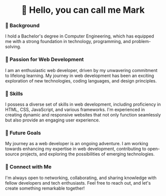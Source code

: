 <h1 align="center">👋 Hello, you can call me Mark</h1>
<p><h3>👀 Background</h3> I hold a Bachelor's degree in Computer Engineering, which has equipped me with a strong foundation in technology, programming, and problem-solving.</p>
<p><h3>🌱 Passion for Web Development</h3> I am an enthusiastic web developer, driven by my unwavering commitment to lifelong learning. My journey in web development has been an exciting exploration of new technologies, coding languages, and design principles.</p>
<p><h3>🔧 Skills</h3> I possess a diverse set of skills in web development, including proficiency in HTML, CSS, JavaScript, and various frameworks. I'm experienced in creating dynamic and responsive websites that not only function seamlessly but also provide an engaging user experience.</p>
<p><h3>🚀 Future Goals</h3> My journey as a web developer is an ongoing adventure. I am working towards enhancing my expertise in web development, contributing to open-source projects, and exploring the possibilities of emerging technologies.
</p>
<p><h3> 🤝 Connect with Me</h3> I'm always open to networking, collaborating, and sharing knowledge with fellow developers and tech enthusiasts. Feel free to reach out, and let's create something remarkable together!
</p>

